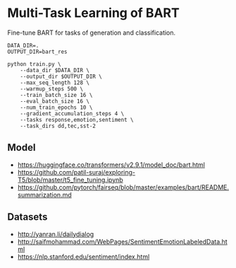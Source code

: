 # Multi-Task Learning of BART

Fine-tune BART for tasks of generation and classification.

    DATA_DIR=.
    OUTPUT_DIR=bart_res

    python train.py \
        --data_dir $DATA_DIR \
        --output_dir $OUTPUT_DIR \
        --max_seq_length 128 \
        --warmup_steps 500 \
        --train_batch_size 16 \
        --eval_batch_size 16 \
        --num_train_epochs 10 \
        --gradient_accumulation_steps 4 \
        --tasks response,emotion,sentiment \
        --task_dirs dd,tec,sst-2

## Model

- https://huggingface.co/transformers/v2.9.1/model_doc/bart.html
- https://github.com/patil-suraj/exploring-T5/blob/master/t5_fine_tuning.ipynb
- https://github.com/pytorch/fairseq/blob/master/examples/bart/README.summarization.md

## Datasets

- http://yanran.li/dailydialog
- http://saifmohammad.com/WebPages/SentimentEmotionLabeledData.html
- https://nlp.stanford.edu/sentiment/index.html
